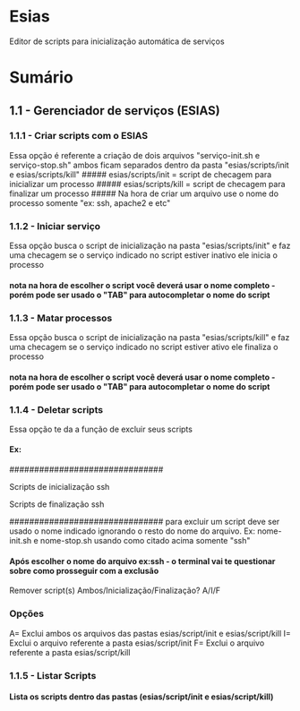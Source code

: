 # Esias
Editor de scripts para inicialização automática de serviços
#
# Sumário
   ## 1.1 - Gerenciador de serviços (ESIAS)
   
###		1.1.1 - Criar scripts com o ESIAS 
Essa opção é referente a criação de dois arquivos "serviço-init.sh e serviço-stop.sh"
      ambos ficam separados dentro da pasta "esias/scripts/init e esias/scripts/kill" 
      ##### esias/scripts/init = script de checagem para inicializar um processo
      ##### esias/scripts/kill = script de checagem para finalizar um processo
      ##### Na hora de criar um arquivo use o nome do processo somente "ex: ssh, apache2 e etc"
      
###		1.1.2 - Iniciar serviço 
Essa opção busca o script de inicialização na pasta "esias/scripts/init" e faz uma checagem
se o serviço indicado no script estiver inativo ele inicia o processo
#### nota na hora de escolher o script você deverá usar o nome completo - porém pode ser usado o "TAB" para autocompletar o nome do script
###		1.1.3 - Matar processos
Essa opção busca o script de inicialização na pasta "esias/scripts/kill" e faz uma checagem
se o serviço indicado no script estiver ativo ele finaliza o processo
#### nota na hora de escolher o script você deverá usar o nome completo - porém pode ser usado o "TAB" para autocompletar o nome do script
###		1.1.4 - Deletar scripts
Essa opção te da a função de excluir seus scripts
#### Ex:
###############################

 Scripts de inicialização
ssh

 Scripts de finalização
ssh

###############################
para excluir um script deve ser usado o nome indicado ignorando o resto do nome do arquivo. Ex: nome-init.sh e nome-stop.sh
usando como citado acima somente "ssh"
#### Após escolher o nome do arquivo ex:ssh - o terminal vai te questionar sobre como prosseguir com a exclusão
Remover script(s) Ambos/Inicialização/Finalização? A/I/F
### Opções
A= Exclui ambos os arquivos das pastas esias/script/init e esias/script/kill
I= Exclui o arquivo referente a pasta esias/script/init
F= Exclui o arquivo referente a pasta esias/script/kill

###		1.1.5 - Listar Scripts
#### Lista os scripts dentro das pastas (esias/script/init e esias/script/kill)
